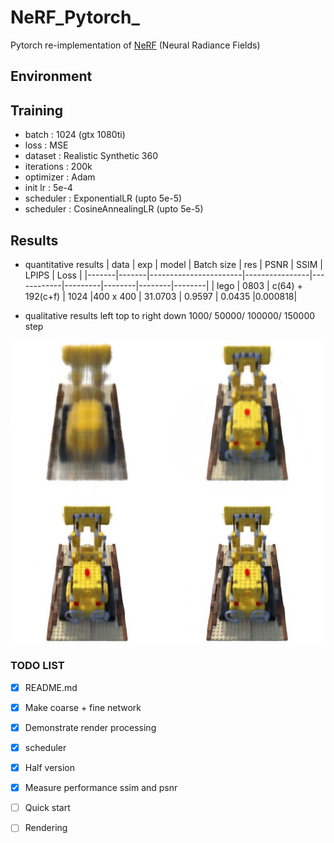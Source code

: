 # NeRF_Pytorch_

Pytorch re-implementation of [NeRF](http://www.matthewtancik.com/nerf) (Neural Radiance Fields)

## Environment

## Training

- batch : 1024 (gtx 1080ti)
- loss : MSE
- dataset : Realistic Synthetic 360
- iterations : 200k
- optimizer : Adam
- init lr : 5e-4
- scheduler : ExponentialLR (upto 5e-5)
- scheduler : CosineAnnealingLR (upto 5e-5)


## Results

- quantitative results 
| data  | exp   | model                 | Batch size     | res        |  PSNR   |  SSIM  | LPIPS  | Loss   | 
|-------|-------|-----------------------|----------------|------------|---------|--------|--------|--------|
| lego  | 0803  | c(64) + 192(c+f)      | 1024           |400 x 400   | 31.0703 | 0.9597 | 0.0435 |0.000818|

- qualitative results
left top to right down 1000/ 50000/ 100000/ 150000 step

![](./figures/results_1000_50000_100000_1500000.JPG)

### TODO LIST

- [x] README.md
- [x] Make coarse + fine network 
- [x] Demonstrate render processing
- [x] scheduler
- [x] Half version 
- [x] Measure performance ssim and psnr
- [ ] Quick start 
- [ ] Rendering


